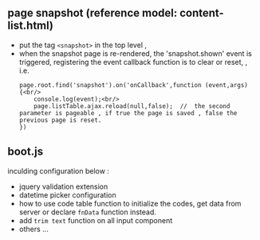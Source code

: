 ## page snapshot (reference model: content-list.html)
- put the tag ```<snapshot>``` in the top level ,
- when the snapshot page is re-rendered, the 'snapshot.shown' event is triggered,
  registering the event callback function is to clear or reset,  , i.e.
    ```
    page.root.find('snapshot').on('onCallback',function (event,args) {<br/>
        console.log(event);<br/>
        page.listTable.ajax.reload(null,false);  //  the second parameter is pageable , if true the page is saved , false the previous page is reset.
    })
    ```

## boot.js
inculding configuration below : 
- jquery validation extension
- datetime picker configuration
- how to use code table function to initialize the codes, get data from server or declare `fnData` function instead.
- add `trim text` function on all input component
- others ...
